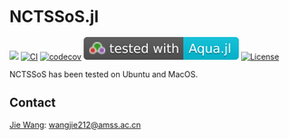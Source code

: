 # NCTSSoS.jl

[![][docs-stable-img]][docs-stable-url]
[![CI][main-ci-img]][main-ci-url]
[![codecov][codecov-img]][codecov-url]
[![Aqua QA](https://raw.githubusercontent.com/JuliaTesting/Aqua.jl/master/badge.svg)](https://github.com/JuliaTesting/Aqua.jl)
[![License](https://img.shields.io/badge/License-MIT-blue.svg)](https://opensource.org/licenses/MIT)


[main-ci-img]: https://github.com/wangjie212/NCTSSoS.jl/actions/workflows/CI.yml/badge.svg
[main-ci-url]: https://github.com/wangjie212/NCTSSoS.jl/actions/workflows/CI.yml

[codecov-img]: https://codecov.io/gh/wangjie212/NCTSSoS.jl/branch/main/graph/badge.svg
[codecov-url]: https://codecov.io/gh/wangjie212/NCTSSoS.jl

[docs-stable-img]: https://img.shields.io/badge/docs-stable-blue.svg
[docs-stable-url]: https://wangjie212.github.io/NCTSSoS.jl/stable

NCTSSoS has been tested on Ubuntu and MacOS.


## Contact
[Jie Wang](https://wangjie212.github.io/jiewang/): wangjie212@amss.ac.cn
